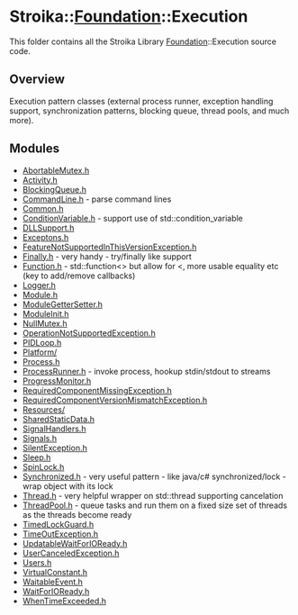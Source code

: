 # Stroika::[Foundation](../ReadMe.md)::Execution

This folder contains all the Stroika Library [Foundation](../ReadMe.md)::Execution source code.

## Overview

Execution pattern classes (external process runner, exception handling support, synchronization patterns, blocking queue, thread pools, and much more).

## Modules

- [AbortableMutex.h](AbortableMutex.h)
- [Activity.h](Activity.h)
- [BlockingQueue.h](BlockingQueue.h)
- [CommandLine.h](CommandLine.h) - parse command lines
- [Common.h](Common.h)
- [ConditionVariable.h](ConditionVariable.h) - support use of std::condition_variable
- [DLLSupport.h](DLLSupport.h)
- [Exceptons.h](Exceptons.h)
- [FeatureNotSupportedInThisVersionException.h](FeatureNotSupportedInThisVersionException.h)
- [Finally.h](Finally.h) - very handy - try/finally like support
- [Function.h](Function.h) - std::function<> but allow for \<, more usable equality etc (key to add/remove callbacks)
- [Logger.h](Logger.h)
- [Module.h](Module.h)
- [ModuleGetterSetter.h](ModuleGetterSetter.h)
- [ModuleInit.h](ModuleInit.h)
- [NullMutex.h](NullMutex.h)
- [OperationNotSupportedException.h](OperationNotSupportedException.h)
- [PIDLoop.h](PIDLoop.h)
- [Platform/](Platform/ReadMe.md)
- [Process.h](Process.h)
- [ProcessRunner.h](ProcessRunner.h) - invoke process, hookup stdin/stdout to streams
- [ProgressMonitor.h](ProgressMonitor.h)
- [RequiredComponentMissingException.h](RequiredComponentMissingException.h)
- [RequiredComponentVersionMismatchException.h](RequiredComponentVersionMismatchException.h)
- [Resources/](Resources/ReadMe.md)
- [SharedStaticData.h](SharedStaticData.h)
- [SignalHandlers.h](SignalHandlers.h)
- [Signals.h](Signals.h)
- [SilentException.h](SilentException.h)
- [Sleep.h](Sleep.h)
- [SpinLock.h](SpinLock.h)
- [Synchronized.h](Synchronized.h) - very useful pattern - like java/c# synchronized/lock - wrap object with its lock
- [Thread.h](Thread.h) - very helpful wrapper on std::thread supporting cancelation
- [ThreadPool.h](ThreadPool.h) - queue tasks and run them on a fixed size set of threads as the threads become ready
- [TimedLockGuard.h](TimedLockGuard.h)
- [TimeOutException.h](TimeOutException.h)
- [UpdatableWaitForIOReady.h](UpdatableWaitForIOReady.h)
- [UserCanceledException.h](UserCanceledException.h)
- [Users.h](Users.h)
- [VirtualConstant.h](VirtualConstant.h)
- [WaitableEvent.h](WaitableEvent.h)
- [WaitForIOReady.h](WaitForIOReady.h)
- [WhenTimeExceeded.h](WhenTimeExceeded.h)
